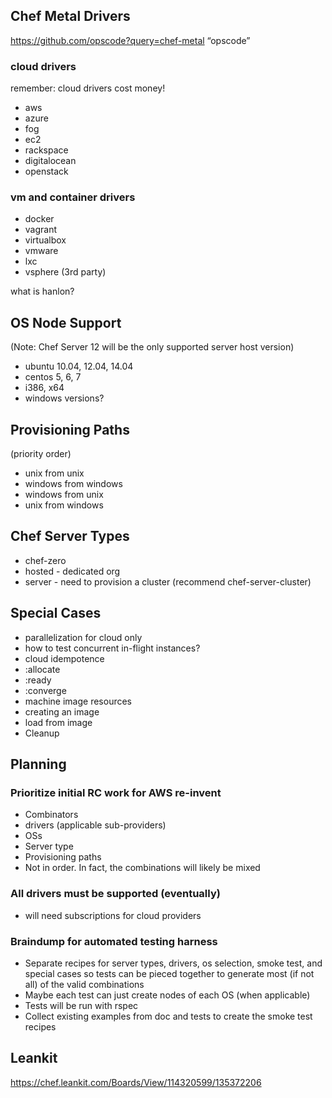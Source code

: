 ## Chef Metal Drivers
https://github.com/opscode?query=chef-metal
“opscode”
### cloud drivers
remember:  cloud drivers cost money!
* aws
* azure
* fog
 * ec2
 * rackspace
 * digitalocean
 * openstack
 
### vm and container drivers
* docker
* vagrant
 * virtualbox
 * vmware
* lxc
* vsphere (3rd party)

what is hanlon?

## OS Node Support
(Note: Chef Server 12 will be the only supported server host version)
* ubuntu 10.04, 12.04, 14.04
* centos 5, 6, 7
* i386, x64
* windows versions?

## Provisioning Paths
(priority order)
* unix from unix
* windows from windows
* windows from unix
* unix from windows

## Chef Server Types
* chef-zero
* hosted - dedicated org
* server - need to provision a cluster (recommend chef-server-cluster)

## Special Cases
* parallelization for cloud only
 * how to test concurrent in-flight instances?
* cloud idempotence
 * :allocate
 * :ready
 * :converge
* machine image resources
 * creating an image
 * load from image
* Cleanup

## Planning

### Prioritize initial RC work for AWS re-invent
* Combinators
 * drivers (applicable sub-providers)
 * OSs
 * Server type
 * Provisioning paths
* Not in order. In fact, the combinations will likely be mixed

### All drivers must be supported (eventually)
* will need subscriptions for cloud providers

### Braindump for automated testing harness
* Separate recipes for server types, drivers, os selection, smoke test, and special cases so tests can be pieced together to generate most (if not all) of the valid combinations
* Maybe each test can just create nodes of each OS (when applicable)
* Tests will be run with rspec
* Collect existing examples from doc and tests to create the smoke test recipes

## Leankit
https://chef.leankit.com/Boards/View/114320599/135372206

